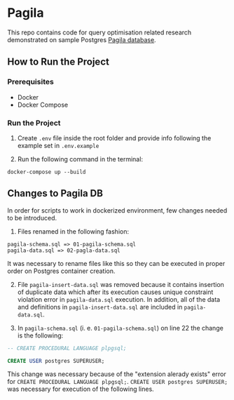 # Pagila

This repo contains code for query optimisation related research demonstrated on sample Postgres [Pagila database](https://www.postgresql.org/ftp/projects/pgFoundry/dbsamples/pagila/).

## How to Run the Project

### Prerequisites

- Docker
- Docker Compose

### Run the Project

1. Create `.env` file inside the root folder and provide info following the example set in `.env.example`

2. Run the following command in the terminal:

```
docker-compose up --build
```

## Changes to Pagila DB

In order for scripts to work in dockerized environment, few changes needed to be introduced.

1. Files renamed in the following fashion:

```
pagila-schema.sql => 01-pagila-schema.sql
pagila-data.sql => 02-pagla-data.sql
```

It was necessary to rename files like this so they can be executed in proper order on Postgres container creation.

2. File `pagila-insert-data.sql` was removed because it contains insertion of duplicate data which after its execution causes unique constraint violation error in `pagila-data.sql` execution. In addition, all of the data and definitions in `pagila-insert-data.sql` are included in `pagila-data.sql`.

3. In `pagila-schema.sql` (i. e. `01-pagila-schema.sql`) on line 22 the change is the following:

```sql
-- CREATE PROCEDURAL LANGUAGE plpgsql;

CREATE USER postgres SUPERUSER;
```

This change was necessary because of the "extension alerady exists" error for `CREATE PROCEDURAL LANGUAGE plpgsql;`. `CREATE USER postgres SUPERUSER;` was necessary for execution of the following lines.
